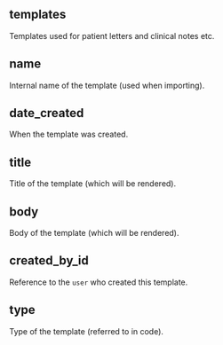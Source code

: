 ## templates

Templates used for patient letters and clinical notes etc.

## name

Internal name of the template (used when importing).

## date_created

When the template was created.

## title

Title of the template (which will be rendered).

## body

Body of the template (which will be rendered).

## created_by_id

Reference to the `user` who created this template.

## type

Type of the template (referred to in code).

